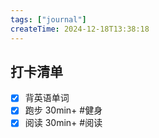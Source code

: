 ```yaml
---
tags: ["journal"]
createTime: 2024-12-18T13:38:18
---
```

## 打卡清单

- [x] 背英语单词 
- [x] 跑步 30min+ #健身 
- [x] 阅读 30min+ #阅读 